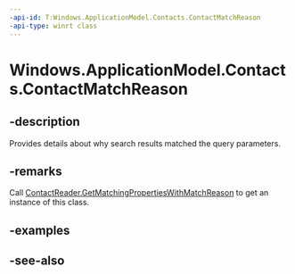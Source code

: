 ```yaml
---
-api-id: T:Windows.ApplicationModel.Contacts.ContactMatchReason
-api-type: winrt class
---
```


<!-- Class syntax.
public class ContactMatchReason : Windows.ApplicationModel.Contacts.IContactMatchReason
-->

# Windows.ApplicationModel.Contacts.ContactMatchReason

## -description
Provides details about why search results matched the query parameters.

## -remarks
Call [ContactReader.GetMatchingPropertiesWithMatchReason](contactreader_getmatchingpropertieswithmatchreason.md) to get an instance of this class.

## -examples

## -see-also
